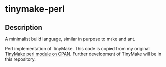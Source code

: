 tinymake-perl
=============

Description
-----------
A minimalist build language, similar in purpose to make and ant. 

Perl implementation of TinyMake. This code is copied from my original [TinyMake perl module on CPAN][cpan].
Further development of TinyMake will be in this repository.

[cpan]: http://search.cpan.org/~walterh/TinyMake-0.06/
